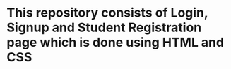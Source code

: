 # This repository consists of Login, Signup and Student Registration page which is done using HTML and CSS